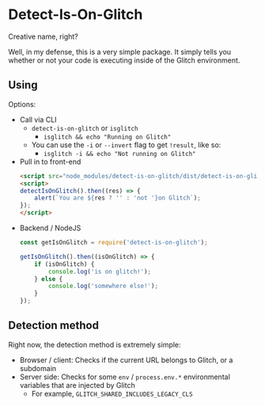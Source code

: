 # Detect-Is-On-Glitch

Creative name, right?

Well, in my defense, this is a very simple package. It simply tells you whether or not your code is executing inside of the Glitch environment.

## Using
Options:

 - Call via CLI
	 - `detect-is-on-glitch` or `isglitch`
		 - `isglitch && echo "Running on Glitch"`
	 - You can use the `-i` or `--invert` flag to get `!result`, like so:
		 - `isglitch -i && echo "Not running on Glitch"`
 - Pull in to front-end
	```html
	<script src="node_modules/detect-is-on-glitch/dist/detect-is-on-glitch.js"></script>
	<script>
	detectIsOnGlitch().then((res) => {
		alert(`You are ${res ? '' : 'not '}on Glitch`);
	});
	</script>
	```
 - Backend / NodeJS
	```js
	const getIsOnGlitch = require('detect-is-on-glitch');

	getIsOnGlitch().then((isOnGlitch) => {
		if (isOnGlitch) {
			console.log('is on glitch!');
		} else {
			console.log('somewhere else!');
		}
	});
	```

## Detection method
Right now, the detection method is extremely simple:
 - Browser / client: Checks if the current URL belongs to Glitch, or a subdomain
 - Server side: Checks for some `env` / `process.env.*` environmental variables that are injected by Glitch
	 - For example, `GLITCH_SHARED_INCLUDES_LEGACY_CLS`